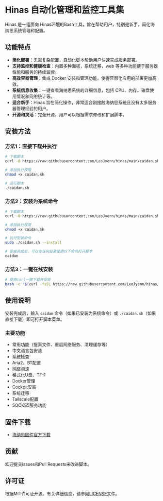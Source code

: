 # Hinas 自动化管理和监控工具集

Hinas 是一组面向 Hinas环境的Bash工具，旨在帮助用户，特别是新手，简化海纳思系统管理和配置。

## 功能特点

- **简化部署**：无需复杂配置，自动化脚本帮助用户快速完成服务部署。
- **支持监控和健康检查**：内置多种面板，系统迁移，web 等多种功能便于服务器性能和服务的持续监控。
- **高效容器管理**：集成 Docker 安装和管理功能，使得容器化应用的部署更加高效。
- **系统信息收集**：一键查看海纳思系统的详细信息，包括 CPU、内存、磁盘使用情况和网络统计等。
- **适合新手**：Hinas 旨在简化操作，非常适合刚接触海纳思系统且没有太多服务器管理经验的用户。
- **开源和灵活**：完全开源，用户可以根据需求修改和扩展脚本。

## 安装方法

### 方法1：直接下载并执行

```bash
# 下载脚本
curl -O https://raw.githubusercontent.com/LeoJyenn/hinas/main/caidan.sh

# 添加执行权限
chmod +x caidan.sh

# 运行脚本
./caidan.sh
```

### 方法2：安装为系统命令

```bash
# 下载脚本
curl -O https://raw.githubusercontent.com/LeoJyenn/hinas/main/caidan.sh

# 添加执行权限
chmod +x caidan.sh

# 执行安装命令
sudo ./caidan.sh --install

# 安装完成后，可以在任何目录使用以下命令打开脚本
caidan
```

### 方法3：一键在线安装

```bash
# 使用curl一键下载并安装
bash -c "$(curl -fsSL https://raw.githubusercontent.com/LeoJyenn/hinas/main/caidan.sh)" -- --download
```

## 使用说明

安装完成后，输入 `caidan` 命令（如果已安装为系统命令）或 `./caidan.sh`（如果直接下载）即可打开脚本菜单。

### 主要功能

- 常用功能（搜索文件、重启网络服务、清理缓存等）
- 中文语言包安装
- 系统检查
- Aria2、BT配置
- 网络测速
- 格式化U盘、TF卡
- Docker管理
- Cockpit安装
- 系统迁移
- Tailscale配置
- SOCKS5服务功能

## 固件下载

- [海纳思固件官方下载](https://www.histb.com/download/)

## 贡献

欢迎提交Issues和Pull Requests来改进脚本。

## 许可证

根据MIT许可证开源。有关详细信息，请参阅[LICENSE](LICENSE)文件。 